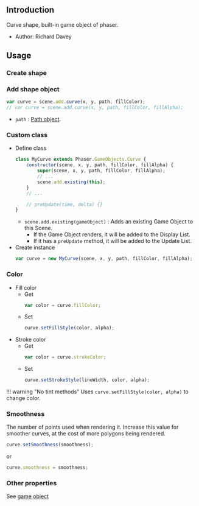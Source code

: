 ## Introduction

Curve shape, built-in game object of phaser.

- Author: Richard Davey

## Usage

### Create shape

### Add shape object

```javascript
var curve = scene.add.curve(x, y, path, fillColor);
// var curve = scene.add.curve(x, y, path, fillColor, fillAlpha);
```

- `path` : [Path object](path.md).

### Custom class

- Define class
    ```javascript
    class MyCurve extends Phaser.GameObjects.Curve {
        constructor(scene, x, y, path, fillColor, fillAlpha) {
            super(scene, x, y, path, fillColor, fillAlpha);
            // ...
            scene.add.existing(this);
        }
        // ...

        // preUpdate(time, delta) {}
    }
    ```
    - `scene.add.existing(gameObject)` : Adds an existing Game Object to this Scene.
        - If the Game Object renders, it will be added to the Display List.
        - If it has a `preUpdate` method, it will be added to the Update List.
- Create instance
    ```javascript
    var curve = new MyCurve(scene, x, y, path, fillColor, fillAlpha);
    ```

### Color

- Fill color
    - Get
        ```javascript
        var color = curve.fillColor;
        ```
    - Set
        ```javascript
        curve.setFillStyle(color, alpha);
        ```
- Stroke color
    - Get
        ```javascript
        var color = curve.strokeColor;
        ```
    - Set
        ```javascript
        curve.setStrokeStyle(lineWidth, color, alpha);
        ```

!!! warning "No tint methods"
    Uses `curve.setFillStyle(color, alpha)` to change color.

### Smoothness

The number of points used when rendering it. Increase this value for smoother curves, at the cost of more polygons being rendered.

```javascript
curve.setSmoothness(smoothness);
```
or
```javascript
curve.smoothness = smoothness;
```

### Other properties

See [game object](gameobject.md)

